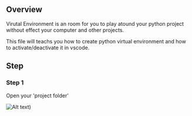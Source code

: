 ## Overview

Virutal Environment is an room for you to play atound your python project without effect your computer and other projects.

This file will teachs you how to create python virtual environment and how to activate/deactivate it in vscode.

## Step

### Step 1 

Open your 'project folder'

![Alt text]([./.img/1-new%20project.png))
